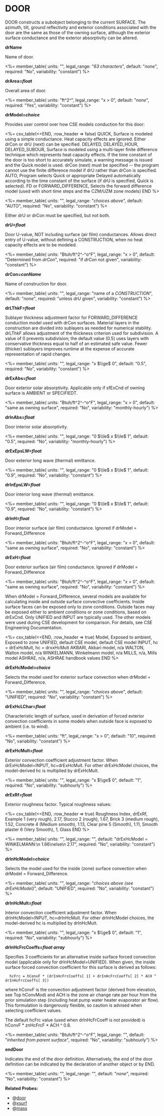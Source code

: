 # DOOR

DOOR constructs a subobject belonging to the current SURFACE. The azimuth, tilt, ground reflectivity and exterior conditions associated with the door are the same as those of the owning surface, although the exterior surface conductance and the exterior absorptivity can be altered.

**drName**

Name of door.

<%= member_table(
  units: "",
  legal_range: "*63 characters*",
  default: "*none*",
  required: "No",
  variability: "constant")
  %>

**drArea=*float***

Overall area of door.

<%= member_table(
  units: "ft^2^",
  legal_range: "x $>$ 0",
  default: "*none*",
  required: "Yes",
  variability: "constant")
  %>

**drModel=*choice***

Provides user control over how CSE models conduction for this door:

<%= csv_table(<<END, :row_header => false)
  QUICK,                               Surface is modeled using a simple conductance. Heat capacity effects are ignored. Either drCon or drU (next) can be specified.
  DELAYED&comma; DELAYED\_HOUR&comma; DELAYED\_SUBOUR,  Surface is modeled using a multi-layer finite difference technique which represents heat capacity effects. If the time constant of the door is too short to accurately simulate&comma; a warning message is issued and the Quick model is used. drCon (next) must be specified -- the program cannot use the finite difference model if drU rather than drCon is specified.
  AUTO,                                Program selects Quick or appropriate Delayed automatically according to the time constant of the surface (if drU is specified&comma; Quick is selected).
  FD or FORWARD\_DIFFERENCE,           Selects the forward difference model (used with short time steps and the CZM/UZM zone models)
END
%>

<%= member_table(
  units: "",
  legal_range: "*choices above*",
  default: "AUTO",
  required: "No",
  variability: "constant")
  %>

Either drU or drCon must be specified, but not both.

**drU=*float***

Door U-value, NOT including surface (air film) conductances. Allows direct entry of U-value, without defining a CONSTRUCTION, when no heat capacity effects are to be modeled.

<%= member_table(
  units: "Btuh/ft^2^-^o^F",
  legal_range: "x $>$ 0",
  default: "Determined from *drCon*",
  required: "if *drCon* not given",
  variability: "constant")
  %>

**drCon=*conName***

Name of construction for door.

<%= member_table(
  units: "",
  legal_range: "name of a *CONSTRUCTION*",
  default: "*none*",
  required: "unless *drU* given",
  variability: "constant")
  %>

**drLThkF=*float***

Sublayer thickness adjustment factor for FORWARD\_DIFFERENCE conduction model used with drCon surfaces.  Material layers in the construction are divided into sublayers as needed for numerical stability.  drLThkF allows adjustment of the thickness criterion used for subdivision.  A value of 0 prevents subdivision; the default value (0.5) uses layers with conservative thickness equal to half of an estimated safe value.  Fewer (thicker) sublayers improves runtime at the expense of accurate representation of rapid changes.

<%= member_table(
  units: "",
  legal_range: "x $\\ge$ 0",
  default: "0.5",
  required: "No",
  variability: "constant")
  %>

**drExAbs=*float***

Door exterior solar absorptivity. Applicable only if sfExCnd of owning surface is AMBIENT or SPECIFIEDT.

<%= member_table(
  units: "Btuh/ft^2^-^o^F",
  legal_range: "x $>$ 0",
  default: "same as owning surface",
  required: "No",
  variability: "monthly-hourly")
  %>

**drInAbs=*float***

Door interior solar absorptivity.

<%= member_table(
  units: "",
  legal_range: "0 $\\le$ *x* $\\le$ 1",
  default: "0.5",
  required: "No",
  variability: "monthly-hourly")
  %>

**drExEpsLW=*float***

Door exterior long wave (thermal) emittance.

<%= member_table(
  units: "",
  legal_range: "0 $\\le$ *x* $\\le$ 1",
  default: "0.9",
  required: "No",
  variability: "constant")
  %>

**drInEpsLW=*float***

Door interior long wave (thermal) emittance.

<%= member_table(
  units: "",
  legal_range: "0 $\\le$ *x* $\\le$ 1",
  default: "0.9",
  required: "No",
  variability: "constant")
  %>

**drInH=*float***

Door interior surface (air film) conductance. Ignored if drModel = Forward\_Difference

<%= member_table(
  units: "Btuh/ft^2^-^o^F",
  legal_range: "x $>$ 0",
  default: "same as owning surface",
  required: "No",
  variability: "constant")
  %>

**drExH=*float***

Door exterior surface (air film) conductance. Ignored if drModel = Forward\_Difference

<%= member_table(
  units: "Btuh/ft^2^-^o^F",
  legal_range: "x $>$ 0",
  default: "same as owning surface",
  required: "No",
  variability: "constant")
  %>

  When drModel = Forward\_Difference, several models are available for calculating inside and outside surface convective coefficients.  Inside surface faces can be exposed only to zone conditions. Outside faces may be exposed either to ambient conditions or zone conditions, based on drExCnd.  Only UNIFIED and INPUT are typically used.  The other models were used during CSE development for comparison.  For details, see CSE Engineering Documentation.

<%= csv_table(<<END, :row_header => true)
  Model,            Exposed to ambient,              Exposed to zone
  UNIFIED,          default CSE model,               default CSE model
  INPUT,            hc = drExHcMult,                 hc = drxxHcMult
  AKBARI,           Akbari model,                    n/a
  WALTON,           Walton model,                    n/a
  WINKELMANN,       Winkelmann model,                n/a
  MILLS,            n/a,                             Mills model
  ASHRAE,           n/a,                             ASHRAE handbook values
END
%>

**drExHcModel=*choice***

Selects the model used for exterior surface convection when drModel = Forward\_Difference.

<%= member_table(
  units: "",
  legal_range: "*choices above*",
  default: "UNIFIED",
  required: "No",
  variability: "constant")
  %>

**drExHcLChar=*float***

Characteristic length of surface, used in derivation of forced exterior convection coefficients in some models when outside face is exposed to ambient (i.e. to wind).

<%= member_table(
  units: "ft",
  legal_range: "x $>$ 0",
  default: "10",
  required: "No",
  variability: "constant")
  %>

**drExHcMult=*float***

Exterior convection coefficient adjustment factor.  When drExHcModel=INPUT, hc=drExHcMult.  For other drExHcModel choices, the model-derived hc is multiplied by drExHcMult.

<%= member_table(
  units: "",
  legal_range: "x $\\ge$ 0",
  default: "1",
  required: "No",
  variability: "subhourly")
  %>

**drExRf=*float***

Exterior roughness factor.  Typical roughness values:

<%= csv_table(<<END, :row_header => true)
Roughness Index,	    drExRf,	 Example
1 (very rough),		    2.17,	   Stucco
2 (rough),            1.67, 	 Brick
3 (medium rough),	    1.52, 	 Concrete
4 (Medium smooth),	  1.13,	   Clear pine
5 (Smooth),           1.11,    Smooth plaster
6 (Very Smooth),		  1,		   Glass
END
%>

<%= member_table(
  units: "",
  legal_range: "",
  default: "drExHcModel = WINKELMANN:\n  1.66\nelse\n  2.17",
  required: "No",
  variability: "constant") %>

**drInHcModel=*choice***

Selects the model used for the inside (zone) surface convection when drModel = Forward\_Difference.

<%= member_table(
  units: "",
  legal_range: "*choices above (see drExHcModel)*",
  default: "UNIFIED",
  required: "No",
  variability: "constant")
  %>

**drInHcMult=*float***

Interior convection coefficient adjustment factor.  When drInHcModel=INPUT, hc=drInHcMult.  For other drInHcModel choices, the model-derived hc is multiplied by drInHcMult.

<%= member_table(
  units: "",
  legal_range: "x $\\ge$ 0",
  default: "1",
  required: "No",
  variability: "subhourly")
  %>

**drInHcFrcCoeffs=*float array***

Specifies 3 coefficients for an alternative inside surface forced convection model (applicable only for drInHcModel=UNIFIED).  When given, the inside surface forced convection coefficient for this surface is derived as follows:

      hcFrc = hConvF * (drInHcFrcCoeffs[ 1] + drInHcFrcCoeffs[ 2] * ACH ^ drInHcFrcCoeffs[ 3])

where hConvF is the convection adjustment factor (derived from elevation, see Top hConvMod) and ACH is the zone air change rate per hour from the prior simulation step (including heat pump water heater evaporator air flow).  This formulation is dangerously flexible, so caution is advised when selecting coefficient values.

The default hcFrc value (used when drInHcFrCoeff is not provided) is hConvF * znHcFrcF * ACH ^ 0.8.

<%= member_table(
  units: "Btuh/ft^2^-^o^F",
  legal_range: "",
  default: "*inherited from parent surface*",
  required: "No",
  variability: "subhourly") %>

**endDoor**

Indicates the end of the door definition. Alternatively, the end of the door definition can be indicated by the declaration of another object or by END.

<%= member_table(
  units: "",
  legal_range: "",
  default: "*none*",
  required: "No",
  variability: "constant")
  %>

**Related Probes:**

- @[door](#p_door)
- @[xsurf](#p_xsurf)
- @[mass](#p_mass)
